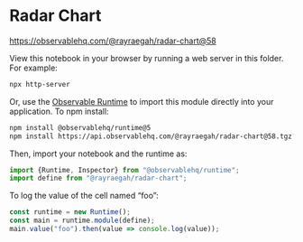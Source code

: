 # Radar Chart

https://observablehq.com/@rayraegah/radar-chart@58

View this notebook in your browser by running a web server in this folder. For
example:

~~~sh
npx http-server
~~~

Or, use the [Observable Runtime](https://github.com/observablehq/runtime) to
import this module directly into your application. To npm install:

~~~sh
npm install @observablehq/runtime@5
npm install https://api.observablehq.com/@rayraegah/radar-chart@58.tgz?v=3
~~~

Then, import your notebook and the runtime as:

~~~js
import {Runtime, Inspector} from "@observablehq/runtime";
import define from "@rayraegah/radar-chart";
~~~

To log the value of the cell named “foo”:

~~~js
const runtime = new Runtime();
const main = runtime.module(define);
main.value("foo").then(value => console.log(value));
~~~
